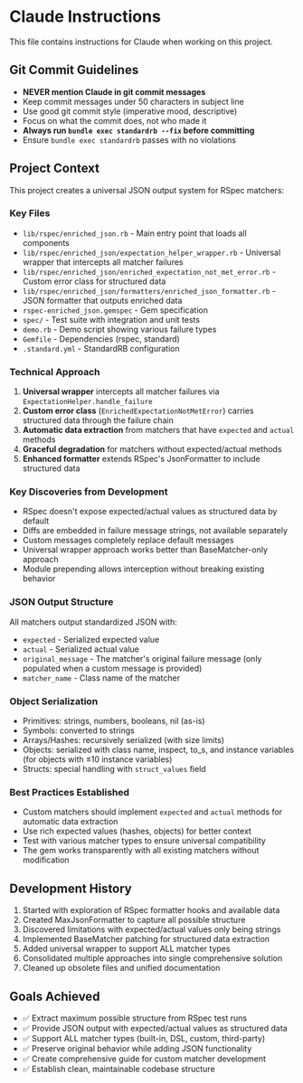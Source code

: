 # Claude Instructions

This file contains instructions for Claude when working on this project.

## Git Commit Guidelines

- **NEVER mention Claude in git commit messages**
- Keep commit messages under 50 characters in subject line
- Use good git commit style (imperative mood, descriptive)
- Focus on what the commit does, not who made it
- **Always run `bundle exec standardrb --fix` before committing**
- Ensure `bundle exec standardrb` passes with no violations

## Project Context

This project creates a universal JSON output system for RSpec matchers:

### Key Files
- `lib/rspec/enriched_json.rb` - Main entry point that loads all components
- `lib/rspec/enriched_json/expectation_helper_wrapper.rb` - Universal wrapper that intercepts all matcher failures
- `lib/rspec/enriched_json/enriched_expectation_not_met_error.rb` - Custom error class for structured data
- `lib/rspec/enriched_json/formatters/enriched_json_formatter.rb` - JSON formatter that outputs enriched data
- `rspec-enriched_json.gemspec` - Gem specification
- `spec/` - Test suite with integration and unit tests
- `demo.rb` - Demo script showing various failure types
- `Gemfile` - Dependencies (rspec, standard)
- `.standard.yml` - StandardRB configuration

### Technical Approach
1. **Universal wrapper** intercepts all matcher failures via `ExpectationHelper.handle_failure`
2. **Custom error class** (`EnrichedExpectationNotMetError`) carries structured data through the failure chain
3. **Automatic data extraction** from matchers that have `expected` and `actual` methods
4. **Graceful degradation** for matchers without expected/actual methods
5. **Enhanced formatter** extends RSpec's JsonFormatter to include structured data

### Key Discoveries from Development
- RSpec doesn't expose expected/actual values as structured data by default
- Diffs are embedded in failure message strings, not available separately  
- Custom messages completely replace default messages
- Universal wrapper approach works better than BaseMatcher-only approach
- Module prepending allows interception without breaking existing behavior

### JSON Output Structure
All matchers output standardized JSON with:
- `expected` - Serialized expected value
- `actual` - Serialized actual value  
- `original_message` - The matcher's original failure message (only populated when a custom message is provided)
- `matcher_name` - Class name of the matcher

### Object Serialization
- Primitives: strings, numbers, booleans, nil (as-is)
- Symbols: converted to strings
- Arrays/Hashes: recursively serialized (with size limits)
- Objects: serialized with class name, inspect, to_s, and instance variables (for objects with ≤10 instance variables)
- Structs: special handling with `struct_values` field

### Best Practices Established
- Custom matchers should implement `expected` and `actual` methods for automatic data extraction
- Use rich expected values (hashes, objects) for better context
- Test with various matcher types to ensure universal compatibility
- The gem works transparently with all existing matchers without modification

## Development History

1. Started with exploration of RSpec formatter hooks and available data
2. Created MaxJsonFormatter to capture all possible structure  
3. Discovered limitations with expected/actual values only being strings
4. Implemented BaseMatcher patching for structured data extraction
5. Added universal wrapper to support ALL matcher types
6. Consolidated multiple approaches into single comprehensive solution
7. Cleaned up obsolete files and unified documentation

## Goals Achieved

- ✅ Extract maximum possible structure from RSpec test runs
- ✅ Provide JSON output with expected/actual values as structured data  
- ✅ Support ALL matcher types (built-in, DSL, custom, third-party)
- ✅ Preserve original behavior while adding JSON functionality
- ✅ Create comprehensive guide for custom matcher development
- ✅ Establish clean, maintainable codebase structure

